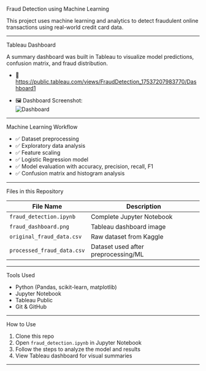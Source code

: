Fraud Detection using Machine Learning

This project uses machine learning and analytics to detect fraudulent online transactions using real-world credit card data.

---

Tableau Dashboard

A summary dashboard was built in Tableau to visualize model predictions, confusion matrix, and fraud distribution.

- 🔗 https://public.tableau.com/views/FraudDetection_17537207983770/Dashboard1

- 🖼️ Dashboard Screenshot:  
  ![Dashboard](<img width="1919" height="971" alt="Dashboard" src="https://github.com/user-attachments/assets/b3481fff-d92e-4e44-97f6-e37d49df5e5a" />
)

---

Machine Learning Workflow

- ✅ Dataset preprocessing
- ✅ Exploratory data analysis
- ✅ Feature scaling
- ✅ Logistic Regression model
- ✅ Model evaluation with accuracy, precision, recall, F1
- ✅ Confusion matrix and histogram analysis
  
---

 Files in this Repository

| File Name                    | Description                             |
|-----------------------------|-----------------------------------------|
| `fraud_detection.ipynb`     | Complete Jupyter Notebook               |
| `fraud_dashboard.png`       | Tableau dashboard image                 |
| `original_fraud_data.csv`   | Raw dataset from Kaggle                 |
| `processed_fraud_data.csv`  | Dataset used after preprocessing/ML     |



---

Tools Used

- Python (Pandas, scikit-learn, matplotlib)
- Jupyter Notebook
- Tableau Public
- Git & GitHub

---

How to Use

1. Clone this repo  
2. Open `fraud_detection.ipynb` in Jupyter Notebook  
3. Follow the steps to analyze the model and results  
4. View Tableau dashboard for visual summaries

---



